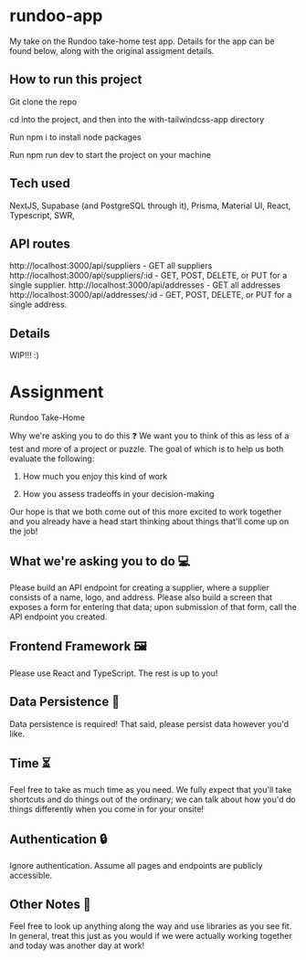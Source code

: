 # rundoo-app
My take on the Rundoo take-home test app. Details for the app can be found below, along with the original assigment details.

## How to run this project

Git clone the repo

cd into the project, and then into the with-tailwindcss-app directory

Run npm i to install node packages

Run npm run dev to start the project on your machine


## Tech used

NextJS, Supabase (and PostgreSQL through it), Prisma, Material UI, React, Typescript, SWR,

## API routes

http://localhost:3000/api/suppliers - GET all suppliers
http://localhost:3000/api/suppliers/:id - GET, POST, DELETE, or PUT for a single supplier.
http://localhost:3000/api/addresses - GET all addresses
http://localhost:3000/api/addresses/:id - GET, POST, DELETE, or PUT for a single address. 

## Details

WIP!!! :)


# Assignment
Rundoo Take-Home


Why we're asking you to do this ❓
We want you to think of this as less of a test and more of a project or puzzle. The goal of which is to help us both evaluate the following:

1. How much you enjoy this kind of work

2. How you assess tradeoffs in your decision-making

Our hope is that we both come out of this more excited to work together and you already have a head start thinking about things that'll come up on the job!



## What we're asking you to do 💻
Please build an API endpoint for creating a supplier, where a supplier consists of a name, logo, and address. Please also build a screen that exposes a form for entering that data; upon submission of that form, call the API endpoint you created.



## Frontend Framework 🖼️
Please use React and TypeScript. The rest is up to you!



## Data Persistence 💾
Data persistence is required! That said, please persist data however you'd like.



## Time ⏳
Feel free to take as much time as you need. We fully expect that you'll take shortcuts and do things out of the ordinary; we can talk about how you'd do things differently when you come in for your onsite!



## Authentication 🔒
Ignore authentication. Assume all pages and endpoints are publicly accessible.



## Other Notes 📝
Feel free to look up anything along the way and use libraries as you see fit. In general, treat this just as you would if we were actually working together and today was another day at work!

